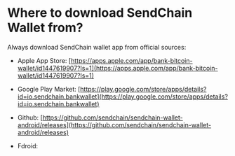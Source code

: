 # Where to download SendChain Wallet from?

Always download SendChain wallet app from official sources:

- Apple App Store: [https://apps.apple.com/app/bank-bitcoin-wallet/id1447619907?ls=1](https://apps.apple.com/app/bank-bitcoin-wallet/id1447619907?ls=1)

- Google Play Market: [https://play.google.com/store/apps/details?id=io.sendchain.bankwallet](https://play.google.com/store/apps/details?id=io.sendchain.bankwallet)

- Github: [https://github.com/sendchain/sendchain-wallet-android/releases](https://github.com/sendchain/sendchain-wallet-android/releases)

- Fdroid:

